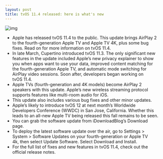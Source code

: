 ```yaml
---
layout: post
title: tvOS 11.4 released: here is what's new
---
```

![img](http://media.idownloadblog.com/wp-content/uploads/2018/05/tv0S11-4.jpg)
* Apple has released tvOS 11.4 to the public. This update brings AirPlay 2 to the fourth-generation Apple TV and Apple TV 4K, plus some bug fixes. Read on for more information on tvOS 11.4.
* In late March, Cupertino introduced tvOS 11.3. The only significant new features in the update included Apple’s new privacy explainer to show you when apps want to use your data, improved content matching for the fourth-generation Apple TV, and automatic mode switching for AirPlay video sessions. Soon after, developers began working on tvOS 11.4.
* Apple TVs (fourth-generation and 4K models) become AirPlay 2 speakers with this update. Apple’s new wireless streaming protocol supports features like multi-room audio for iOS.
* This update also includes various bug fixes and other minor updates.
* Apple’s likely to introduce tvOS 12 at next month’s Worldwide Developers Conference (WWDC) in San Jose, California. Whether this leads to an all-new Apple TV being released this fall remains to be seen.
* You can grab the software update from iDownloadBlog’s Download page.
* To deploy the latest software update over the air, go to Settings > System > Software Updates on your fourth-generation or Apple TV 4k, then select Update Software. Select Download and Install.
* For the full list of fixes and new features in tvOS 11.4, check out the official release notes.

